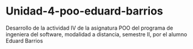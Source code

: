 # Unidad-4-poo-eduard-barrios
Desarrollo de la actividad IV de la asignatura POO del programa de ingeniera del software, modalidad a distancia, semestre II, por el alumno Eduard Barrios
